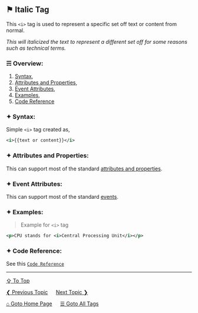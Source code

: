 ## &#9873; Italic Tag
This `<i>` tag is used to represent a specific set off text or content from normal.

*This will italicized the text to represent a different set off for some reasons such as technical terms.*

### &#9780; Overview:
1. [Syntax](#-syntax),
2. [Attributes and Properties](#-attributes-and-properties),
3. [Event Attributes](#-event-attributes),
4. [Examples](#-examples),
5. [Code Reference](#-code-reference)

### &#10022; Syntax:
Simple `<i>` tag created as, 
```xml
<i>{{text or content}}</i>
```

### &#10022; Attributes and Properties:
This can support most of the standard [attributes and properties](../docs/attributes-and-properties.md).

### &#10022; Event Attributes:
This can support most of the standard [events](../docs/events.md).

### &#10022; Examples:
> Example for `<i>` tag
```xml
<p>CPU stands for <i>Central Processing Unit</i></p>
```

### &#10022; Code Reference:
See this [`Code Reference`](../code/i-tag.html)

---
[&#8682; To Top](#-italic-tag)

[&#10094; Previous Topic](./html-tag.md) &emsp; [Next Topic &#10095;](./iframe-tag.md)

[&#8962; Goto Home Page](../README.md) &emsp; [&#9776; Goto All Tags](../all-tags.md)

